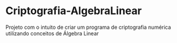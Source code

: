 # Criptografia-AlgebraLinear
Projeto com o intuito de criar um programa de criptografia numérica utilizando conceitos de Álgebra Linear
